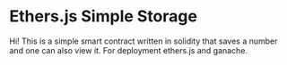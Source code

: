 # Ethers.js Simple Storage 
Hi!
This is a simple smart contract written in solidity that saves a number and one can also view it. 
For deployment ethers.js and ganache. 
